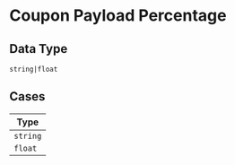 
# Coupon Payload Percentage

## Data Type

`string|float`

## Cases

| Type |
|  --- |
| `string` |
| `float` |

